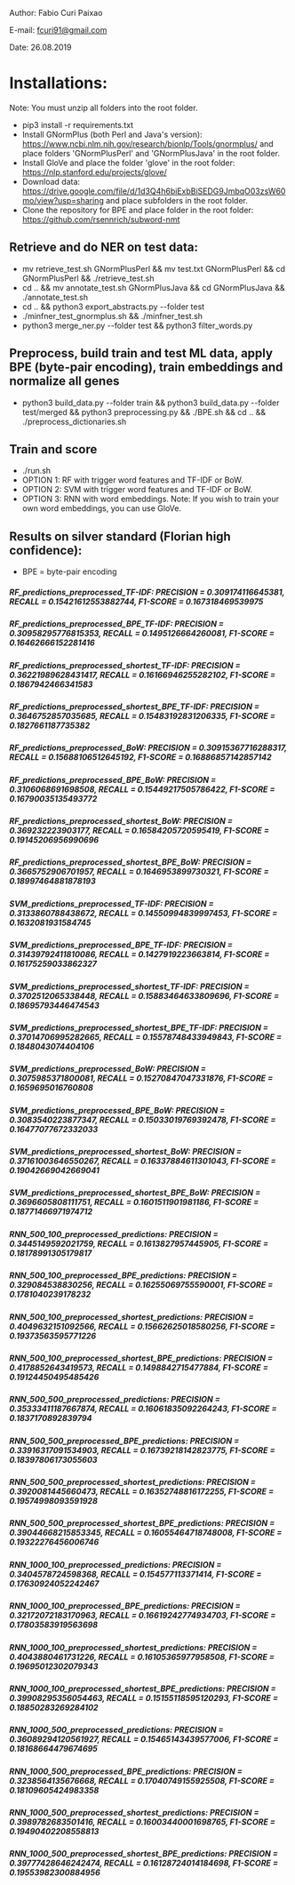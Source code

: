 Author: Fabio Curi Paixao 

E-mail: fcuri91@gmail.com

Date: 26.08.2019

# Installations:

Note: You must unzip all folders into the root folder.

* pip3 install -r requirements.txt
* Install GNormPlus (both Perl and Java's version): https://www.ncbi.nlm.nih.gov/research/bionlp/Tools/gnormplus/ and place folders 'GNormPlusPerl' and 'GNormPlusJava' in the root folder.
* Install GloVe and place the folder 'glove' in the root folder: https://nlp.stanford.edu/projects/glove/ 
* Download data: https://drive.google.com/file/d/1d3Q4h6biExbBiSEDG9JmbqO03zsW60mo/view?usp=sharing and place subfolders in the root folder.
* Clone the repository for BPE and place folder in the root folder: https://github.com/rsennrich/subword-nmt

## Retrieve and do NER on test data:

   * mv retrieve_test.sh GNormPlusPerl && mv test.txt GNormPlusPerl && cd GNormPlusPerl && ./retrieve_test.sh
   * cd .. && mv annotate_test.sh GNormPlusJava && cd GNormPlusJava && ./annotate_test.sh
   * cd .. && python3 export_abstracts.py --folder test
   * ./minfner_test_gnormplus.sh && ./minfner_test.sh
   * python3 merge_ner.py --folder test && python3 filter_words.py

## Preprocess, build train and test ML data, apply BPE (byte-pair encoding), train embeddings and normalize all genes

   * python3 build_data.py --folder train && python3 build_data.py --folder test/merged && python3 preprocessing.py && ./BPE.sh && cd .. && ./preprocess_dictionaries.sh
   
## Train and score

   * ./run.sh
   * OPTION 1: RF with trigger word features and TF-IDF or BoW.
   * OPTION 2: SVM with trigger word features and TF-IDF or BoW.
   * OPTION 3: RNN with word embeddings. Note: If you wish to train your own word embeddings, you can use GloVe.
   
## Results on silver standard (Florian high confidence):

* BPE = byte-pair encoding 

##### RF_predictions_preprocessed_TF-IDF: PRECISION = 0.309174116645381, RECALL = 0.15421612553882744, F1-SCORE = 0.167318469539975
##### RF_predictions_preprocessed_BPE_TF-IDF: PRECISION = 0.30958295776815353, RECALL = 0.1495126664260081, F1-SCORE = 0.16462666152281416
##### RF_predictions_preprocessed_shortest_TF-IDF: PRECISION = 0.36221989628431417, RECALL = 0.16166946255282102, F1-SCORE = 0.1867942466341583
##### RF_predictions_preprocessed_shortest_BPE_TF-IDF: PRECISION = 0.3646752857035685, RECALL = 0.15483192831206335, F1-SCORE = 0.1827661187735382
##### RF_predictions_preprocessed_BoW: PRECISION = 0.30915367716288317, RECALL = 0.15688106512645192, F1-SCORE = 0.16886857142857142
##### RF_predictions_preprocessed_BPE_BoW: PRECISION = 0.3106068691698508, RECALL = 0.15449217505786422, F1-SCORE = 0.16790035135493772
##### RF_predictions_preprocessed_shortest_BoW: PRECISION = 0.369232223903177, RECALL = 0.16584205720595419, F1-SCORE = 0.19145206956990696
##### RF_predictions_preprocessed_shortest_BPE_BoW: PRECISION = 0.3665752906701957, RECALL = 0.1646953899730321, F1-SCORE = 0.18997464881878193
##### SVM_predictions_preprocessed_TF-IDF: PRECISION = 0.3133860788438672, RECALL = 0.14550994839997453, F1-SCORE = 0.1632081931584745
##### SVM_predictions_preprocessed_BPE_TF-IDF: PRECISION = 0.31439792411810086, RECALL = 0.1427919223663814, F1-SCORE = 0.16175259033862327
##### SVM_predictions_preprocessed_shortest_TF-IDF: PRECISION = 0.3702512065338448, RECALL = 0.15883464633809696, F1-SCORE = 0.18695793446474543
##### SVM_predictions_preprocessed_shortest_BPE_TF-IDF: PRECISION = 0.37014706995282665, RECALL = 0.15578748433949843, F1-SCORE = 0.1848043074404106
##### SVM_predictions_preprocessed_BoW: PRECISION = 0.3075985371800081, RECALL = 0.15270847047331876, F1-SCORE = 0.1659695016760808
##### SVM_predictions_preprocessed_BPE_BoW: PRECISION = 0.3083540223877347, RECALL = 0.15033019769392478, F1-SCORE = 0.16477077672332033
##### SVM_predictions_preprocessed_shortest_BoW: PRECISION = 0.37161003646550267, RECALL = 0.16337884611301043, F1-SCORE = 0.19042669042669041
##### SVM_predictions_preprocessed_shortest_BPE_BoW: PRECISION = 0.3696605808111751, RECALL = 0.1601511901981186, F1-SCORE = 0.18771466971974712
##### RNN_500_100_preprocessed_predictions: PRECISION = 0.3445149592021759, RECALL = 0.1613827957445905, F1-SCORE = 0.18178991305179817
##### RNN_500_100_preprocessed_BPE_predictions: PRECISION = 0.329084538830256, RECALL = 0.16255069755590001, F1-SCORE = 0.1781040239178232
##### RNN_500_100_preprocessed_shortest_predictions: PRECISION = 0.4049632151092566, RECALL = 0.15662625018580256, F1-SCORE = 0.19373563595771226
##### RNN_500_100_preprocessed_shortest_BPE_predictions: PRECISION = 0.4178852643419573, RECALL = 0.1498842715477884, F1-SCORE = 0.19124450495485426
##### RNN_500_500_preprocessed_predictions: PRECISION = 0.35333411187667874, RECALL = 0.16061835092264243, F1-SCORE = 0.1837170892839794
##### RNN_500_500_preprocessed_BPE_predictions: PRECISION = 0.33916317091534903, RECALL = 0.16739218142823775, F1-SCORE = 0.18397806173055603
##### RNN_500_500_preprocessed_shortest_predictions: PRECISION = 0.3920081445660473, RECALL = 0.16352748816172255, F1-SCORE = 0.19574998093591928
##### RNN_500_500_preprocessed_shortest_BPE_predictions: PRECISION = 0.39044668215853345, RECALL = 0.16055464718748008, F1-SCORE = 0.19322276456006746
##### RNN_1000_100_preprocessed_predictions: PRECISION = 0.3404578724598368, RECALL = 0.154577113371414, F1-SCORE = 0.17630924052242467
##### RNN_1000_100_preprocessed_BPE_predictions: PRECISION = 0.32172072183170963, RECALL = 0.16619242774934703, F1-SCORE = 0.17803583919563698
##### RNN_1000_100_preprocessed_shortest_predictions: PRECISION = 0.4043880461731226, RECALL = 0.16105365977958508, F1-SCORE = 0.19695012302079343
##### RNN_1000_100_preprocessed_shortest_BPE_predictions: PRECISION = 0.39908295356054463, RECALL = 0.15155118595120293, F1-SCORE = 0.18850283269284102
##### RNN_1000_500_preprocessed_predictions: PRECISION = 0.36089294120561927, RECALL = 0.15465143439577006, F1-SCORE = 0.18168664479674695
##### RNN_1000_500_preprocessed_BPE_predictions: PRECISION = 0.3238564135676668, RECALL = 0.17040749155925508, F1-SCORE = 0.18109605424983358
##### RNN_1000_500_preprocessed_shortest_predictions: PRECISION = 0.3989782683501416, RECALL = 0.16003440001698765, F1-SCORE = 0.19490402208558813
##### RNN_1000_500_preprocessed_shortest_BPE_predictions: PRECISION = 0.39777428646242474, RECALL = 0.16128724014184698, F1-SCORE = 0.19553982300884956
